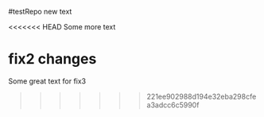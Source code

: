 #testRepo
new text

<<<<<<< HEAD
Some more text

fix2 changes
=======
Some great text for fix3
>>>>>>> 221ee902988d194e32eba298cfea3adcc6c5990f
